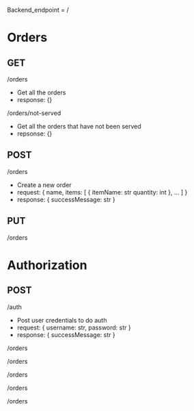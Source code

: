 Backend_endpoint = /

# Orders

## GET

/orders

- Get all the orders
- response: {}

/orders/not-served

- Get all the orders that have not been served
- repsonse: {}

## POST

/orders

- Create a new order
- request: {
    name,
    items: [
        {
            itemName: str
            quantity: int
        },
        ...
    ]
}
- response: {
    successMessage: str
}

## PUT

/orders


# Authorization

## POST

/auth

- Post user credentials to do auth
- request: {
    username: str,
    password: str
}
- response: {
    successMessage: str
}

/orders

/orders

/orders

/orders

/orders
